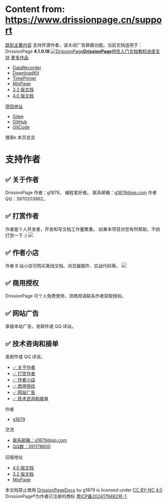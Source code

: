 # Content from: https://www.drissionpage.cn/support

[跳到主要内容](https://www.drissionpage.cn/support#__docusaurus_skipToContent_fallback)
支持开源作者，请关闭广告屏蔽功能。当前文档适用于：DrissionPage **4.1.0.18**
[![DrissionPage](https://www.drissionpage.cn/img/color_logo.png)**DrissionPage**](https://www.drissionpage.cn/)[特性](https://www.drissionpage.cn/features/4.1)[入门](https://www.drissionpage.cn/get_start/installation)[文档](https://www.drissionpage.cn/browser_control/intro)[教程](https://www.drissionpage.cn/tutorials/xingqiu)[进度](https://www.drissionpage.cn/versions/4.1.x)[支持](https://www.drissionpage.cn/support)
[更多作品](https://www.drissionpage.cn/support)
  * [DataRecorder](https://drissionpage.cn/DataRecorderDocs)
  * [DownloadKit](https://drissionpage.cn/DownloadKitDocs)
  * [TimePinner](https://drissionpage.cn/TimePinnerDocs)
  * [MixPage](https://drissionpage.cn/MixPageDocs)
  * [3.2 版文档](https://mall.bilibili.com/neul-next/detailuniversal/detail.html?isMerchant=1&page=detailuniversal_detail&saleType=10&itemsId=12019346&loadingShow=1&noTitleBar=1&msource=merchant_share)
  * [4.0 版文档](https://mall.bilibili.com/neul-next/detailuniversal/detail.html?isMerchant=1&page=detailuniversal_detail&saleType=10&itemsId=12020073&loadingShow=1&noTitleBar=1&msource=merchant_share)


[项目地址](https://www.drissionpage.cn/support)
  * [Gitee](https://gitee.com/g1879/DrissionPage)
  * [GitHub](https://github.com/g1879/DrissionPage)
  * [GitCode](https://gitcode.com/g1879/DrissionPage)


搜索`K`
本页总览
# 支持作者
## ✅️️ 关于作者[​](https://www.drissionpage.cn/support#️️-关于作者 "✅️️ 关于作者的直接链接")
DrissionPage 作者：g1879。
编程爱好者。
联系邮箱：g1879@qq.com
作者 QQ：3970203862。
## ✅️️ 打赏作者[​](https://www.drissionpage.cn/support#️️-打赏作者 "✅️️ 打�赏作者的直接链接")
作者是个人开发者，开发和写文档工作量繁重。
如果本项目对您有所帮助，不妨打赏一下 :)
![](https://www.drissionpage.cn/assets/images/code1-5d7b571a5c225a47606640fc02c0d6ba.jpg)
## ✅️️ 作者小店[​](https://www.drissionpage.cn/support#️️-作者小店 "✅️️ 作者小店的直接链接")
作者 B 站小店可购买离线文档、浏览器插件、实战代码等。
![](https://www.drissionpage.cn/assets/images/barrack-d92b34e66fbfb806f484614a6b8f8833.png)
## ✅️️ 商用授权[​](https://www.drissionpage.cn/support#️️-商用授权 "✅️️ 商用授权的直接链接")
DrissionPage 可个人免费使用，须商用请联系作者获取授权。
## ✅️️ 网站广告[​](https://www.drissionpage.cn/support#️️-网站广告 "✅️️ 网站广告的直接链接")
承接本站广告，发邮件或 QQ 详谈。
## ✅️️ 技术咨询和接单[​](https://www.drissionpage.cn/support#️️-技术咨询和接单 "✅️️ 技术咨询和接单的直接链接")
发邮件或 QQ 详谈。
  * [✅️️ 关于作者](https://www.drissionpage.cn/support#️️-关于作者)
  * [✅️️ 打赏作者](https://www.drissionpage.cn/support#️️-打赏作者)
  * [✅️️ 作者小店](https://www.drissionpage.cn/support#️️-作者小店)
  * [✅️️ 商用授权](https://www.drissionpage.cn/support#️️-商用授权)
  * [✅️️ 网站广告](https://www.drissionpage.cn/support#️️-网站广告)
  * [✅️️ 技术咨询和接单](https://www.drissionpage.cn/support#️️-技术咨询和接单)


作者
  * [g1879](https://gitee.com/g1879)


交流
  * [联系邮箱：g1879@qq.com](https://www.drissionpage.cn/support)
  * [QQ群：391178600](https://www.drissionpage.cn/support)


旧版地址
  * [4.0 版文档](https://mall.bilibili.com/neul-next/detailuniversal/detail.html?isMerchant=1&page=detailuniversal_detail&saleType=10&itemsId=12020073&loadingShow=1&noTitleBar=1&msource=merchant_share)
  * [3.2 版文档](https://mall.bilibili.com/neul-next/detailuniversal/detail.html?isMerchant=1&page=detailuniversal_detail&saleType=10&itemsId=12019346&loadingShow=1&noTitleBar=1&msource=merchant_share)
  * [MixPage](https://DrissionPage.cn/mixpagedocs)


本文档禁止商用 [DrissionPageDocs](https://drissionpage.cn) by g1879 is licensed under [CC BY-NC 4.0](http://creativecommons.org/licenses/by-nc/4.0/?ref=chooser-v1)
DrissionPage®为作者已注册的商标 [粤ICP备2024179482号-1](https://beian.miit.gov.cn/).

